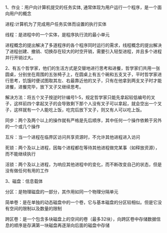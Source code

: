 1、作业：用户向计算机提交的任务实体, 通常体现为用户运行一个程序，是一个面向用户的概念

进程:计算机为了完成用户任务实体而设置的执行实体

线程：是进程中的一个实体，是程序执行流的最小单元

进程概念的提出解决了多道程序的各个程序同时运行的需求，线程概念的提出解决了进程创建、撤销、切换存在较大的时空开销，需要引入轻型进程，并且多个进程并行开销过大。

2、有五个哲学家，他们的生活方式是交替地进行思考和进餐，哲学家们共用一张圆桌，分别坐在周围的五张椅子上，在圆桌上有五个碗和五支叉子，平时哲学家进行思考，饥饿时便试图取其左、右最靠近他的叉子，只有在他拿到两支叉子时才能进餐，进餐完毕，放下叉子又继续思考。

解决方法：将五个叉子按逆时针编号1-5，规定哲学家只能先拿起较低编号的叉子，这样前四个拿起叉子的会导致剩下那个人没有叉子可以拿起，就会空出一个叉子，这样就有一个人能吃上饭，吃完后放下叉子，则又有人可以吃上饭。

同步：两个及两个以上的操作就有严格是先后顺序，其中任何一个操作依赖于另外的一个或几个操作

互斥：当一个进程在临界区访问共享资源时，不允许其他进程进入访问

死锁：两个及以上进程，因每个进程都在等待其他进程做完某事（如释放资源），而不能继续执行

活锁：两个及以上进程，为响应其他进程中的变化，而不断改变自己的状态，但是没有做任何有用的工作

3、磁盘：信息载体

分区：是物理磁盘的一部分，其作用如同一个物理分隔单元

简单卷：是在单独的动态磁盘中的一个卷，它与基本磁盘的分区较相似。但是它没有空间的限制以及数量的限制

跨区卷：是一个包含多块磁盘上的空间的卷（最多32块），向跨区卷中存储数据信息的顺序是存满第一块磁盘再逐渐向后面的磁盘中存储